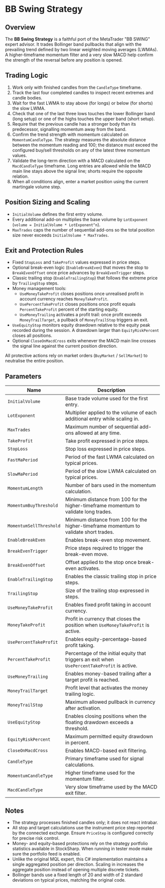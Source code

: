# BB Swing Strategy

## Overview

The **BB Swing Strategy** is a faithful port of the MetaTrader "BB SWING" expert advisor. It trades Bollinger band pullbacks that align with the prevailing trend defined by two linear weighted moving averages (LWMAs). A higher-timeframe momentum filter and a very slow MACD help confirm the strength of the reversal before any position is opened.

## Trading Logic

1. Work only with finished candles from the `CandleType` timeframe.
2. Track the last four completed candles to inspect recent extremes and candle bodies.
3. Wait for the fast LWMA to stay above (for longs) or below (for shorts) the slow LWMA.
4. Check that one of the last three lows touches the lower Bollinger band (long setup) or one of the highs touches the upper band (short setup).
5. Require that the previous candle has a stronger body than its predecessor, signalling momentum away from the band.
6. Confirm the trend strength with momentum calculated on `MomentumCandleType`. The strategy measures the absolute distance between the momentum reading and 100; the distance must exceed the configured buy/sell thresholds on any of the latest three momentum values.
7. Validate the long-term direction with a MACD calculated on the `MacdCandleType` timeframe. Long entries are allowed while the MACD main line stays above the signal line; shorts require the opposite relation.
8. When all conditions align, enter a market position using the current martingale volume step.

## Position Sizing and Scaling

- `InitialVolume` defines the first entry volume.
- Every additional add-on multiplies the base volume by `LotExponent` (`volume = InitialVolume * LotExponent^n`).
- `MaxTrades` caps the number of sequential add-ons so the total position size never exceeds `InitialVolume * MaxTrades`.

## Exit and Protection Rules

- Fixed `StopLoss` and `TakeProfit` values expressed in price steps.
- Optional break-even logic (`EnableBreakEven`) that moves the stop to `BreakEvenOffset` once price advances by `BreakEvenTrigger` steps.
- Classic trailing stop (`EnableTrailingStop`) that follows the extreme price by `TrailingStop` steps.
- Money management tools:
  - `UseMoneyTakeProfit` closes positions once unrealised profit in account currency reaches `MoneyTakeProfit`.
  - `UsePercentTakeProfit` closes positions once profit equals `PercentTakeProfit` percent of the starting equity.
  - `UseMoneyTrailing` activates a profit trail: once profit exceeds `MoneyTrailTarget`, a pullback of `MoneyTrailStop` triggers an exit.
- `UseEquityStop` monitors equity drawdown relative to the equity peak recorded during the session. A drawdown larger than `EquityRiskPercent` closes all positions.
- Optional `CloseOnMacdCross` exits whenever the MACD main line crosses the signal line against the current position direction.

All protective actions rely on market orders (`BuyMarket` / `SellMarket`) to neutralise the entire position.

## Parameters

| Name | Description |
|------|-------------|
| `InitialVolume` | Base trade volume used for the first entry. |
| `LotExponent` | Multiplier applied to the volume of each additional entry while scaling in. |
| `MaxTrades` | Maximum number of sequential add-ons allowed at any time. |
| `TakeProfit` | Take profit expressed in price steps. |
| `StopLoss` | Stop loss expressed in price steps. |
| `FastMaPeriod` | Period of the fast LWMA calculated on typical prices. |
| `SlowMaPeriod` | Period of the slow LWMA calculated on typical prices. |
| `MomentumLength` | Number of bars used in the momentum calculation. |
| `MomentumBuyThreshold` | Minimum distance from 100 for the higher-timeframe momentum to validate long trades. |
| `MomentumSellThreshold` | Minimum distance from 100 for the higher-timeframe momentum to validate short trades. |
| `EnableBreakEven` | Enables break-even stop movement. |
| `BreakEvenTrigger` | Price steps required to trigger the break-even move. |
| `BreakEvenOffset` | Offset applied to the stop once break-even activates. |
| `EnableTrailingStop` | Enables the classic trailing stop in price steps. |
| `TrailingStop` | Size of the trailing stop expressed in steps. |
| `UseMoneyTakeProfit` | Enables fixed profit taking in account currency. |
| `MoneyTakeProfit` | Profit in currency that closes the position when `UseMoneyTakeProfit` is active. |
| `UsePercentTakeProfit` | Enables equity-percentage-based profit taking. |
| `PercentTakeProfit` | Percentage of the initial equity that triggers an exit when `UsePercentTakeProfit` is active. |
| `UseMoneyTrailing` | Enables money-based trailing after a target profit is reached. |
| `MoneyTrailTarget` | Profit level that activates the money trailing logic. |
| `MoneyTrailStop` | Maximum allowed pullback in currency after activation. |
| `UseEquityStop` | Enables closing positions when the floating drawdown exceeds a threshold. |
| `EquityRiskPercent` | Maximum permitted equity drawdown in percent. |
| `CloseOnMacdCross` | Enables MACD-based exit filtering. |
| `CandleType` | Primary timeframe used for signal calculations. |
| `MomentumCandleType` | Higher timeframe used for the momentum filter. |
| `MacdCandleType` | Very slow timeframe used by the MACD exit filter. |

## Notes

- The strategy processes finished candles only; it does not react intrabar.
- All stop and target calculations use the instrument price step reported by the connected exchange. Ensure `PriceStep` is configured correctly for precise risk control.
- Money- and equity-based protections rely on the strategy portfolio statistics available in StockSharp. When running in tester mode make sure the portfolio feed is enabled.
- Unlike the original MQL expert, this C# implementation maintains a single aggregated position per direction. Scaling in increases the aggregate position instead of opening multiple discrete tickets.
- Bollinger bands use a fixed length of 20 and width of 2 standard deviations on typical prices, matching the original code.
